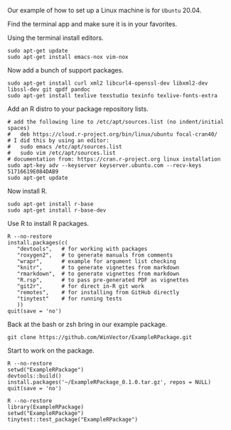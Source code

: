 
Our example of how to set up a Linux machine is for `Ubuntu` 20.04.

Find the terminal app and make sure it is in your favorites.

Using the terminal install editors.

    sudo apt-get update
    sudo apt-get install emacs-nox vim-nox
    
Now add a bunch of support packages.

    sudo apt-get install curl xml2 libcurl4-openssl-dev libxml2-dev libssl-dev git qpdf pandoc 
    sudo apt-get install texlive texstudio texinfo texlive-fonts-extra

Add an R distro to your package repository lists.

    # add the following line to /etc/apt/sources.list (no indent/initial spaces)
    #   deb https://cloud.r-project.org/bin/linux/ubuntu focal-cran40/
    # I did this by using an editor:
    #   sudo emacs /etc/apt/sources.list
    #   sudo vim /etc/apt/sources.list
    # documentation from: https://cran.r-project.org linux installation
    sudo apt-key adv --keyserver keyserver.ubuntu.com --recv-keys 51716619E084DAB9
    sudo apt-get update

Now install R.  
    
    sudo apt-get install r-base
    sudo apt-get install r-base-dev
    
Use R to install R packages.

    R --no-restore
    install.packages(c(
       "devtools",   # for working with packages
       "roxygen2",   # to generate manuals from comments
       "wrapr",      # example for argument list checking
       "knitr",      # to generate vignettes from markdown
       "rmarkdown",  # to generate vignettes from markdown
       "R.rsp",      # to pass pre-generated PDF as vignettes
       "git2r",      # for direct in-R git work
       "remotes",    # for installing from GitHub directly
       "tinytest"    # for running tests
       ))
    quit(save = 'no')


Back at the bash or zsh bring in our example package.

    git clone https://github.com/WinVector/ExampleRPackage.git
    
Start to work on the package.

    R --no-restore
    setwd("ExampleRPackage")
    devtools::build()
    install.packages('~/ExampleRPackage_0.1.0.tar.gz', repos = NULL)
    quit(save = 'no')
    
    R --no-restore
    library(ExampleRPackage)
    setwd("ExampleRPackage")
    tinytest::test_package("ExampleRPackage")

